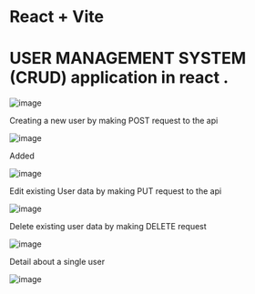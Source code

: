 # React + Vite
# USER MANAGEMENT SYSTEM (CRUD) application in react .
![image](https://github.com/Riyakumari57/User-Management-Application/assets/65845230/2ec23fcf-7c41-4ada-bd61-34b5b2ff5d3c)

<p>Creating a new user by making POST request to the api</p>

![image](https://github.com/Riyakumari57/User-Management-Application/assets/65845230/3e995749-95dd-4032-9f0c-251310af1e40)

<p>Added</p>

![image](https://github.com/Riyakumari57/User-Management-Application/assets/65845230/91db4696-489a-435d-8b9e-f68e344af9a6)

<p>Edit existing User data by making PUT request to the api  </p>

![image](https://github.com/Riyakumari57/User-Management-Application/assets/65845230/946ca860-1190-4941-8523-9eccb370054e)

<p>Delete existing user data by making DELETE request</p>

![image](https://github.com/Riyakumari57/User-Management-Application/assets/65845230/bf9d9c40-0768-45ff-9f9f-3355f5157801)

<p>Detail about a single user </p>

![image](https://github.com/Riyakumari57/User-Management-Application/assets/65845230/f74ee6f3-d492-4a93-a5a6-d78cb702e7d1)
